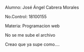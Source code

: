 Alumno: José Ángel Cabrera Morales

No.Control: 18100155

Materia: Programacion web

No se me sube el archivo

Creao que ya supe como....
